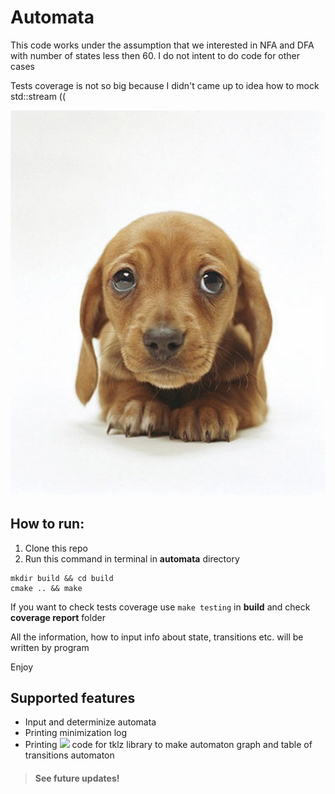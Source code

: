 # Automata
This code works under the assumption that we interested in NFA and DFA with number of states less then 60. I do not intent to do code for other cases

Tests coverage is not so big because I didn't came up to idea how to mock std::stream ((

![sad puppy image](extra/puppy.jpg)

## How to run:
1. Clone this repo
2. Run this command in terminal in **automata** directory
```
mkdir build && cd build
cmake .. && make
```
If you want to check tests coverage use `make testing` in **build** and check **coverage report** folder

All the information, how to input info about state, transitions etc. will be written by program

Enjoy


## Supported features
 * Input and determinize automata
 * Printing minimization log
 * Printing <img src="https://latex.codecogs.com/png.latex?\text { \LaTeX{} }" /> code for tklz library to make automaton graph and table of transitions automaton

> #### See future updates!

